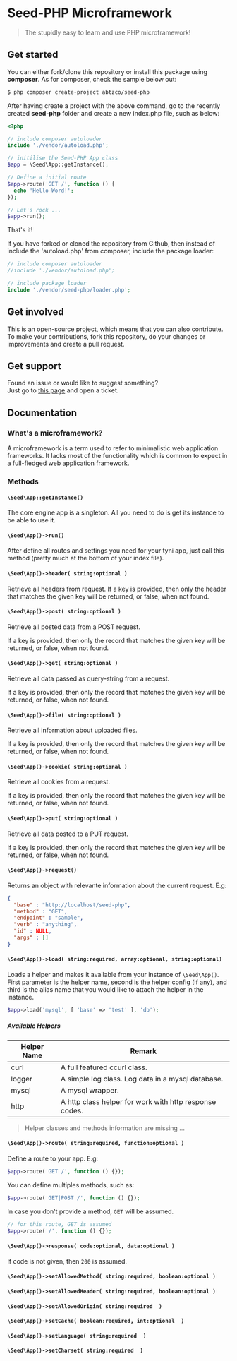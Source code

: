 # Seed-PHP Microframework

> The stupidly easy to learn and use PHP microframework!

## Get started

You can either fork/clone this repository or install this package using 
**composer**. As for composer, check the sample below out:

```sh
$ php composer create-project abtzco/seed-php 
```

After having create a project with the above command, go to the 
recently created **seed-php** folder and create a new index.php file, 
such as below:

```php
<?php 

// include composer autoloader
include './vendor/autoload.php';

// initilise the Seed-PHP App class
$app = \Seed\App::getInstance();

// Define a initial route 
$app->route('GET /', function () {
  echo 'Hello Word!';
});

// Let's rock ...
$app->run();

```

That's it!

If you have forked or cloned the repository from Github, then instead of 
include the 'autoload.php' from composer, include the package loader:

```php
// include composer autoloader
//include './vendor/autoload.php';

// include package loader
include './vendor/seed-php/loader.php';

```

## Get involved

This is an open-source project, which means that you can also contribute. 
To make your contributions, fork this repository, do your changes or 
improvements and create a pull request.

## Get support

Found an issue or would like to suggest something? <br>
Just go to [this page](https://github.com/AbtzCo/seed-php/issues) and 
open a ticket.

## Documentation

### What's a microframework?

A microframework is a term used to refer to minimalistic web 
application frameworks. It lacks most of the functionality which 
is common to expect in a full-fledged web application framework.

### Methods 

#### ```\Seed\App::getInstance()```

The core engine app is a singleton. All you need to do 
is get its instance to be able to use it.

#### ```\Seed\App()->run()```

After define all routes and settings you need for your 
tyni app, just call this method (pretty much at the bottom 
of your index file).

#### ```\Seed\App()->header( string:optional )```

Retrieve all headers from request. If a key is provided, 
then only the header that matches the given key will be 
returned, or false, when not found.

#### ```\Seed\App()->post( string:optional )```

Retrieve all posted data from a POST request. 

If a key is provided, then only the record that 
matches the given key will be returned, or false, 
when not found.

#### ```\Seed\App()->get( string:optional )```

Retrieve all data passed as query-string from a request. 

If a key is provided, then only the record that 
matches the given key will be returned, or false, 
when not found.

#### ```\Seed\App()->file( string:optional )```

Retrieve all information about uploaded files. 

If a key is provided, then only the record that 
matches the given key will be returned, or false, 
when not found.

#### ```\Seed\App()->cookie( string:optional )```

Retrieve all cookies from a request. 

If a key is provided, then only the record that 
matches the given key will be returned, or false, 
when not found.

#### ```\Seed\App()->put( string:optional )```

Retrieve all data posted to a PUT request. 

If a key is provided, then only the record that 
matches the given key will be returned, or false, 
when not found.

#### ```\Seed\App()->request()```

Returns an object with relevante information about 
the current request. E.g:

```json
{
  "base" : "http://localhost/seed-php",
  "method" : "GET",
  "endpoint" : "sample",
  "verb" : "anything",
  "id" : NULL,
  "args" : []
}
```

#### ```\Seed\App()->load( string:required, array:optional, string:optional)```

Loads a helper and makes it available from your instance 
of ```\Seed\App()```. First parameter is the helper name,
second is the helper config (if any), and third is the alias 
name that you would like to attach the helper in the instance.

```php
$app->load('mysql', [ 'base' => 'test' ], 'db');
```

##### Available Helpers

| Helper Name | Remark |
| ------------| ------ |
| curl        | A full featured ccurl class. |
| logger      | A simple log class. Log data in a mysql database. |
| mysql       | A mysql wrapper. |
| http        | A http class helper for work with http response codes. |

> Helper classes and methods information are missing ...

#### ```\Seed\App()->route( string:required, function:optional )```

Define a route to your app. E.g:

```php
$app->route('GET /', function () {});
```

You can define multiples methods, such as:

```php
$app->route('GET|POST /', function () {});
```

In case you don't provide a method, ```GET``` will be assumed.

```php
// for this route, GET is assumed
$app->route('/', function () {});
```

#### ```\Seed\App()->response( code:optional, data:optional )```

If code is not given, then ```200``` is assumed.


#### ```\Seed\App()->setAllowedMethod( string:required, boolean:optional )```

#### ```\Seed\App()->setAllowedHeader( string:required, boolean:optional )```

#### ```\Seed\App()->setAllowedOrigin( string:required  )```

#### ```\Seed\App()->setCache( boolean:required, int:optional  )```

#### ```\Seed\App()->setLanguage( string:required  )```

#### ```\Seed\App()->setCharset( string:required  )```
